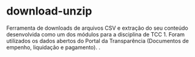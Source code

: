 # download-unzip
Ferramenta de downloads de arquivos CSV e extração do seu conteúdo desenvolvida como um dos módulos para a disciplina de TCC 1. Foram utilizados os dados abertos do Portal da Transparência (Documentos de empenho, liquidação e pagamento).
.
